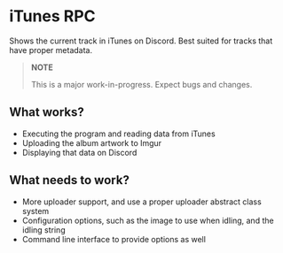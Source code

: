 # iTunes RPC

Shows the current track in iTunes on Discord. Best suited for tracks that have proper metadata.

> **NOTE**
>
> This is a major work-in-progress. Expect bugs and changes.

## What works?

- Executing the program and reading data from iTunes
- Uploading the album artwork to Imgur
- Displaying that data on Discord

## What needs to work?

- More uploader support, and use a proper uploader abstract class system
- Configuration options, such as the image to use when idling, and the idling string
- Command line interface to provide options as well